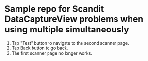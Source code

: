 # Sample repo for Scandit DataCaptureView problems when using multiple simultaneously

1. Tap "Test" button to navigate to the second scanner page.
2. Tap Back button to go back.
3. The first scanner page no longer works.
